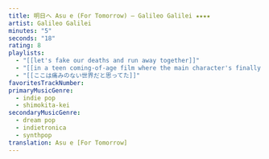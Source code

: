 ```yaml
---
title: 明日へ Asu e (For Tomorrow) — Galileo Galilei ★★★★
artist: Galileo Galilei
minutes: "5"
seconds: "18"
rating: 8
playlists:
  - "[[let's fake our deaths and run away together]]"
  - "[[in a teen coming-of-age film where the main character's finally ready for the next chapter]]"
  - "[[ここは痛みのない世界だと思ってた]]"
favoritesTrackNumber:
primaryMusicGenre:
  - indie pop
  - shimokita-kei
secondaryMusicGenre:
  - dream pop
  - indietronica
  - synthpop
translation: Asu e [For Tomorrow]
---
```

